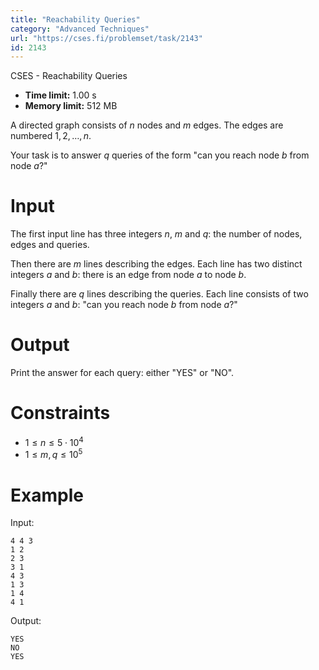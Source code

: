```yaml
---
title: "Reachability Queries"
category: "Advanced Techniques"
url: "https://cses.fi/problemset/task/2143"
id: 2143
---
```


CSES - Reachability Queries

  * **Time limit:** 1.00 s
  * **Memory limit:** 512 MB

A directed graph consists of $n$ nodes and $m$ edges. The edges are numbered
$1,2,\dots,n$.

Your task is to answer $q$ queries of the form "can you reach node $b$ from
node $a$?"

# Input

The first input line has three integers $n$, $m$ and $q$: the number of nodes,
edges and queries.

Then there are $m$ lines describing the edges. Each line has two distinct
integers $a$ and $b$: there is an edge from node $a$ to node $b$.

Finally there are $q$ lines describing the queries. Each line consists of two
integers $a$ and $b$: "can you reach node $b$ from node $a$?"

# Output

Print the answer for each query: either "YES" or "NO".

# Constraints

  * $1 \le n \le 5 \cdot 10^4$
  * $1 \le m,q \le 10^5$

# Example

Input:

    
    
    4 4 3
    1 2
    2 3
    3 1
    4 3
    1 3
    1 4
    4 1
    

Output:

    
    
    YES
    NO
    YES
    

